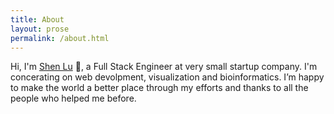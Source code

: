 ```yaml
---
title: About
layout: prose
permalink: /about.html
---
```


Hi, I'm [Shen Lu](https://github.com/shenlu89) 👋, a Full Stack Engineer at very small startup company. I'm concerating on web devolpment, visualization and bioinformatics. I’m happy to make the world a better place through my efforts and thanks to all the people who helped me before.